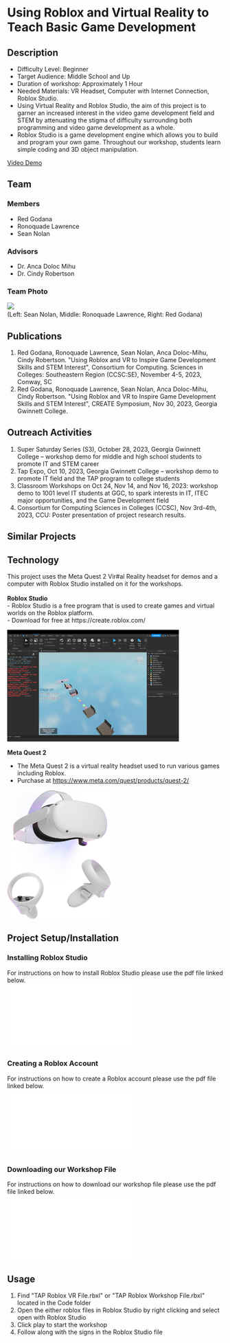 # Using Roblox and Virtual Reality to Teach Basic Game Development
## Description
- Difficulty Level: Beginner <br>
- Target Audience: Middle School and Up <br>
- Duration of workshop: Approximately 1 Hour <br>
- Needed Materials: VR Headset, Computer with Internet Connection, Roblox Studio. <br>
- Using Virtual Reality and Roblox Studio, the aim of this project is to garner an increased interest in the video game development field and STEM by attenuating the stigma of difficulty surrounding both programming and video game development as a whole. <br>
- Roblox Studio is a game development engine which allows you to build and program your own game. Throughout our workshop, students learn simple coding and 3D object manipulation.

[Video Demo](https://github.com/TechAmbassadors-GGC/VirtualWarriors/blob/main/media/TAP%20VR%20Video.mp4)

## Team
### Members <br>
- Red Godana <br>
- Ronoquade Lawrence <br>
- Sean Nolan <br>

### Advisors <br>
- Dr. Anca Doloc Mihu <br>
- Dr. Cindy Robertson <br>

### Team Photo <br>
<img src= "media/GroupPhoto.png" width="400"> <br>
(Left: Sean Nolan, Middle: Ronoquade Lawrence, Right: Red Godana)

## Publications
1. Red Godana, Ronoquade Lawrence, Sean Nolan, Anca Doloc-Mihu, Cindy Robertson. "Using Roblox and VR to Inspire Game Development Skills and STEM Interest", Consortium for Computing. Sciences in Colleges: Southeastern Region (CCSC:SE), November 4-5, 2023, Conway, SC
2. Red Godana, Ronoquade Lawrence, Sean Nolan, Anca Doloc-Mihu, Cindy Robertson. "Using Roblox and VR to Inspire Game Development Skills and STEM Interest", CREATE Symposium, Nov 30, 2023, Georgia Gwinnett College.

## Outreach Activities
1. Super Saturday Series (S3), October 28, 2023, Georgia Gwinnett College – workshop demo for middle and high school students to promote IT and STEM career
2. Tap Expo, Oct 10, 2023, Georgia Gwinnett College – workshop demo to promote IT field and the TAP program to college students
3. Classroom Workshops on Oct 24, Nov 14, and Nov 16, 2023: workshop demo to 1001 level IT students at GGC, to spark interests in IT, ITEC major opportunities, and the Game Development field
4. Consortium for Computing Sciences in Colleges (CCSC), Nov 3rd-4th, 2023, CCU: Poster presentation of project research results.

## Similar Projects

## Technology
<p>This project uses the Meta Quest 2 Vir#al Reality headset for demos and a computer with Roblox Studio installed on it for the workshops. <br><br>
<b>Roblox Studio</b> <br> 
- Roblox Studio is a free program that is used to create games and virtual worlds on the Roblox platform. <br>
- Download for free at https://create.roblox.com/
</p>
<img src= "media/Roblox Studio Screenshot.png" width="400"> <br>



<b>Meta Quest 2</b> <br> 
- The Meta Quest 2 is a virtual reality headset used to run various games including Roblox. <br>
- Purchase at https://www.meta.com/quest/products/quest-2/
</p>
<img src= "media/MetaQuest2Image.jpg" height="300"> <br>




## Project Setup/Installation
### Installing Roblox Studio
For instructions on how to install Roblox Studio please use the pdf file linked below. <br>
![Installing Roblox Studio](media/Installing%20Roblox%20Studio.pdf)


### Creating a Roblox Account
For instructions on how to create a Roblox account please use the pdf file linked below. <br>
![Creating Roblox Account](media/Creating%20Roblox%20Account.pdf)

### Downloading our Workshop File
For instructions on how to download our workshop file please use the pdf file linked below. <br>
![Downloading Workshop File](media/Downloading%20Workshop%20File.pdf)

## Usage
1. Find "TAP Roblox VR File.rbxl" or "TAP Roblox Workshop File.rbxl" located in the Code folder
2. Open the either roblox files in Roblox Studio by right clicking and select open with Roblox Studio
3. Click play to start the workshop
4. Follow along with the signs in the Roblox Studio file
